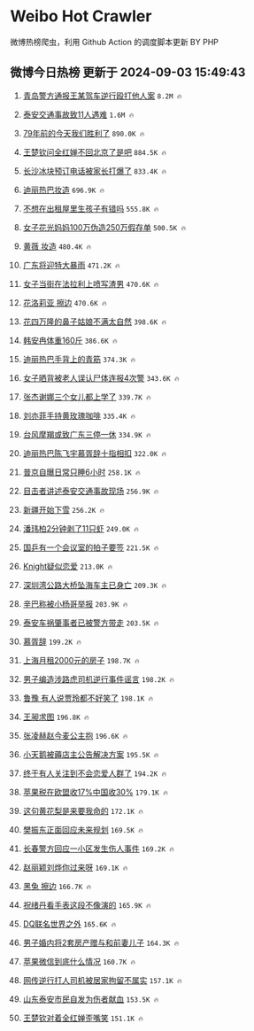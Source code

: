 # Weibo Hot Crawler 



微博热榜爬虫，利用 Github Action 的调度脚本更新 BY PHP 


## 微博今日热榜 更新于 2024-09-03 15:49:43 
1. [青岛警方通报王某驾车逆行殴打他人案](https://s.weibo.com/weibo?q=%23%E9%9D%92%E5%B2%9B%E8%AD%A6%E6%96%B9%E9%80%9A%E6%8A%A5%E7%8E%8B%E6%9F%90%E9%A9%BE%E8%BD%A6%E9%80%86%E8%A1%8C%E6%AE%B4%E6%89%93%E4%BB%96%E4%BA%BA%E6%A1%88%23&t=31&band_rank=1&Refer=top) `8.2M 🔥` 

1. [泰安交通事故致11人遇难](https://s.weibo.com/weibo?q=%23%E6%B3%B0%E5%AE%89%E4%BA%A4%E9%80%9A%E4%BA%8B%E6%95%85%E8%87%B411%E4%BA%BA%E9%81%87%E9%9A%BE%23&t=31&band_rank=2&Refer=top) `1.6M 🔥` 

1. [79年前的今天我们胜利了](https://s.weibo.com/weibo?q=%2379%E5%B9%B4%E5%89%8D%E7%9A%84%E4%BB%8A%E5%A4%A9%E6%88%91%E4%BB%AC%E8%83%9C%E5%88%A9%E4%BA%86%23&t=31&band_rank=3&Refer=top) `890.0K 🔥` 

1. [王楚钦问全红婵不回北京了是吧](https://s.weibo.com/weibo?q=%23%E7%8E%8B%E6%A5%9A%E9%92%A6%E9%97%AE%E5%85%A8%E7%BA%A2%E5%A9%B5%E4%B8%8D%E5%9B%9E%E5%8C%97%E4%BA%AC%E4%BA%86%E6%98%AF%E5%90%A7%23&t=31&band_rank=4&Refer=top) `884.5K 🔥` 

1. [长沙冰块预订电话被家长打爆了](https://s.weibo.com/weibo?q=%23%E9%95%BF%E6%B2%99%E5%86%B0%E5%9D%97%E9%A2%84%E8%AE%A2%E7%94%B5%E8%AF%9D%E8%A2%AB%E5%AE%B6%E9%95%BF%E6%89%93%E7%88%86%E4%BA%86%23&t=31&band_rank=5&Refer=top) `833.4K 🔥` 

1. [迪丽热巴妆造](https://s.weibo.com/weibo?q=%E8%BF%AA%E4%B8%BD%E7%83%AD%E5%B7%B4%E5%A6%86%E9%80%A0&t=31&band_rank=6&Refer=top) `696.9K 🔥` 

1. [不想在出租屋里生孩子有错吗](https://s.weibo.com/weibo?q=%E4%B8%8D%E6%83%B3%E5%9C%A8%E5%87%BA%E7%A7%9F%E5%B1%8B%E9%87%8C%E7%94%9F%E5%AD%A9%E5%AD%90%E6%9C%89%E9%94%99%E5%90%97&t=31&band_rank=7&Refer=top) `555.8K 🔥` 

1. [女子花光妈妈100万伪造250万假存单](https://s.weibo.com/weibo?q=%23%E5%A5%B3%E5%AD%90%E8%8A%B1%E5%85%89%E5%A6%88%E5%A6%88100%E4%B8%87%E4%BC%AA%E9%80%A0250%E4%B8%87%E5%81%87%E5%AD%98%E5%8D%95%23&t=31&band_rank=8&Refer=top) `500.5K 🔥` 

1. [黄薇 妆造](https://s.weibo.com/weibo?q=%E9%BB%84%E8%96%87%20%E5%A6%86%E9%80%A0&t=31&band_rank=9&Refer=top) `480.4K 🔥` 

1. [广东将迎特大暴雨](https://s.weibo.com/weibo?q=%23%E5%B9%BF%E4%B8%9C%E5%B0%86%E8%BF%8E%E7%89%B9%E5%A4%A7%E6%9A%B4%E9%9B%A8%23&t=31&band_rank=10&Refer=top) `471.2K 🔥` 

1. [女子当街在法拉利上喷写渣男](https://s.weibo.com/weibo?q=%23%E5%A5%B3%E5%AD%90%E5%BD%93%E8%A1%97%E5%9C%A8%E6%B3%95%E6%8B%89%E5%88%A9%E4%B8%8A%E5%96%B7%E5%86%99%E6%B8%A3%E7%94%B7%23&t=31&band_rank=11&Refer=top) `470.6K 🔥` 

1. [花洛莉亚 擦边](https://s.weibo.com/weibo?q=%E8%8A%B1%E6%B4%9B%E8%8E%89%E4%BA%9A%20%E6%93%A6%E8%BE%B9&t=31&band_rank=12&Refer=top) `470.6K 🔥` 

1. [花四万隆的鼻子姑娘不满太自然](https://s.weibo.com/weibo?q=%23%E8%8A%B1%E5%9B%9B%E4%B8%87%E9%9A%86%E7%9A%84%E9%BC%BB%E5%AD%90%E5%A7%91%E5%A8%98%E4%B8%8D%E6%BB%A1%E5%A4%AA%E8%87%AA%E7%84%B6%23&t=31&band_rank=13&Refer=top) `398.6K 🔥` 

1. [韩安冉体重160斤](https://s.weibo.com/weibo?q=%23%E9%9F%A9%E5%AE%89%E5%86%89%E4%BD%93%E9%87%8D160%E6%96%A4%23&t=31&band_rank=14&Refer=top) `386.6K 🔥` 

1. [迪丽热巴手背上的青筋](https://s.weibo.com/weibo?q=%23%E8%BF%AA%E4%B8%BD%E7%83%AD%E5%B7%B4%E6%89%8B%E8%83%8C%E4%B8%8A%E7%9A%84%E9%9D%92%E7%AD%8B%23&t=31&band_rank=15&Refer=top) `374.3K 🔥` 

1. [女子晒背被老人误认尸体连报4次警](https://s.weibo.com/weibo?q=%23%E5%A5%B3%E5%AD%90%E6%99%92%E8%83%8C%E8%A2%AB%E8%80%81%E4%BA%BA%E8%AF%AF%E8%AE%A4%E5%B0%B8%E4%BD%93%E8%BF%9E%E6%8A%A54%E6%AC%A1%E8%AD%A6%23&t=31&band_rank=16&Refer=top) `343.6K 🔥` 

1. [张杰谢娜三个女儿都上学了](https://s.weibo.com/weibo?q=%23%E5%BC%A0%E6%9D%B0%E8%B0%A2%E5%A8%9C%E4%B8%89%E4%B8%AA%E5%A5%B3%E5%84%BF%E9%83%BD%E4%B8%8A%E5%AD%A6%E4%BA%86%23&t=31&band_rank=17&Refer=top) `339.7K 🔥` 

1. [刘亦菲手持黄玫瑰咖啡](https://s.weibo.com/weibo?q=%23%E5%88%98%E4%BA%A6%E8%8F%B2%E6%89%8B%E6%8C%81%E9%BB%84%E7%8E%AB%E7%91%B0%E5%92%96%E5%95%A1%23&t=31&band_rank=18&Refer=top) `335.4K 🔥` 

1. [台风摩羯或致广东三停一休](https://s.weibo.com/weibo?q=%23%E5%8F%B0%E9%A3%8E%E6%91%A9%E7%BE%AF%E6%88%96%E8%87%B4%E5%B9%BF%E4%B8%9C%E4%B8%89%E5%81%9C%E4%B8%80%E4%BC%91%23&t=31&band_rank=19&Refer=top) `334.9K 🔥` 

1. [迪丽热巴陈飞宇慕胥辞十指相扣](https://s.weibo.com/weibo?q=%23%E8%BF%AA%E4%B8%BD%E7%83%AD%E5%B7%B4%E9%99%88%E9%A3%9E%E5%AE%87%E6%85%95%E8%83%A5%E8%BE%9E%E5%8D%81%E6%8C%87%E7%9B%B8%E6%89%A3%23&t=31&band_rank=20&Refer=top) `322.0K 🔥` 

1. [普京自曝日常只睡6小时](https://s.weibo.com/weibo?q=%23%E6%99%AE%E4%BA%AC%E8%87%AA%E6%9B%9D%E6%97%A5%E5%B8%B8%E5%8F%AA%E7%9D%A16%E5%B0%8F%E6%97%B6%23&t=31&band_rank=21&Refer=top) `258.1K 🔥` 

1. [目击者讲述泰安交通事故现场](https://s.weibo.com/weibo?q=%23%E7%9B%AE%E5%87%BB%E8%80%85%E8%AE%B2%E8%BF%B0%E6%B3%B0%E5%AE%89%E4%BA%A4%E9%80%9A%E4%BA%8B%E6%95%85%E7%8E%B0%E5%9C%BA%23&t=31&band_rank=22&Refer=top) `256.9K 🔥` 

1. [新疆开始下雪](https://s.weibo.com/weibo?q=%23%E6%96%B0%E7%96%86%E5%BC%80%E5%A7%8B%E4%B8%8B%E9%9B%AA%23&t=31&band_rank=23&Refer=top) `256.2K 🔥` 

1. [潘玮柏2分钟剥了11只虾](https://s.weibo.com/weibo?q=%E6%BD%98%E7%8E%AE%E6%9F%8F2%E5%88%86%E9%92%9F%E5%89%A5%E4%BA%8611%E5%8F%AA%E8%99%BE&t=31&band_rank=24&Refer=top) `249.0K 🔥` 

1. [国乒有一个会议室的拍子要签](https://s.weibo.com/weibo?q=%23%E5%9B%BD%E4%B9%92%E6%9C%89%E4%B8%80%E4%B8%AA%E4%BC%9A%E8%AE%AE%E5%AE%A4%E7%9A%84%E6%8B%8D%E5%AD%90%E8%A6%81%E7%AD%BE%23&t=31&band_rank=25&Refer=top) `221.5K 🔥` 

1. [Knight疑似恋爱](https://s.weibo.com/weibo?q=Knight%E7%96%91%E4%BC%BC%E6%81%8B%E7%88%B1&t=31&band_rank=26&Refer=top) `213.0K 🔥` 

1. [深圳湾公路大桥坠海车主已身亡](https://s.weibo.com/weibo?q=%23%E6%B7%B1%E5%9C%B3%E6%B9%BE%E5%85%AC%E8%B7%AF%E5%A4%A7%E6%A1%A5%E5%9D%A0%E6%B5%B7%E8%BD%A6%E4%B8%BB%E5%B7%B2%E8%BA%AB%E4%BA%A1%23&t=31&band_rank=27&Refer=top) `209.3K 🔥` 

1. [辛巴称被小杨哥举报](https://s.weibo.com/weibo?q=%23%E8%BE%9B%E5%B7%B4%E7%A7%B0%E8%A2%AB%E5%B0%8F%E6%9D%A8%E5%93%A5%E4%B8%BE%E6%8A%A5%23&t=31&band_rank=28&Refer=top) `203.9K 🔥` 

1. [泰安车祸肇事者已被警方带走](https://s.weibo.com/weibo?q=%23%E6%B3%B0%E5%AE%89%E8%BD%A6%E7%A5%B8%E8%82%87%E4%BA%8B%E8%80%85%E5%B7%B2%E8%A2%AB%E8%AD%A6%E6%96%B9%E5%B8%A6%E8%B5%B0%23&t=31&band_rank=29&Refer=top) `203.5K 🔥` 

1. [慕胥辞](https://s.weibo.com/weibo?q=%E6%85%95%E8%83%A5%E8%BE%9E&t=31&band_rank=30&Refer=top) `199.2K 🔥` 

1. [上海月租2000元的房子](https://s.weibo.com/weibo?q=%E4%B8%8A%E6%B5%B7%E6%9C%88%E7%A7%9F2000%E5%85%83%E7%9A%84%E6%88%BF%E5%AD%90&t=31&band_rank=31&Refer=top) `198.7K 🔥` 

1. [男子编造涉路虎司机逆行事件谣言](https://s.weibo.com/weibo?q=%23%E7%94%B7%E5%AD%90%E7%BC%96%E9%80%A0%E6%B6%89%E8%B7%AF%E8%99%8E%E5%8F%B8%E6%9C%BA%E9%80%86%E8%A1%8C%E4%BA%8B%E4%BB%B6%E8%B0%A3%E8%A8%80%23&t=31&band_rank=32&Refer=top) `198.2K 🔥` 

1. [鲁豫 有人说贾玲都不好笑了](https://s.weibo.com/weibo?q=%E9%B2%81%E8%B1%AB%20%E6%9C%89%E4%BA%BA%E8%AF%B4%E8%B4%BE%E7%8E%B2%E9%83%BD%E4%B8%8D%E5%A5%BD%E7%AC%91%E4%BA%86&t=31&band_rank=33&Refer=top) `198.1K 🔥` 

1. [王昶求图](https://s.weibo.com/weibo?q=%E7%8E%8B%E6%98%B6%E6%B1%82%E5%9B%BE&t=31&band_rank=34&Refer=top) `196.8K 🔥` 

1. [张凌赫赵今麦公主抱](https://s.weibo.com/weibo?q=%E5%BC%A0%E5%87%8C%E8%B5%AB%E8%B5%B5%E4%BB%8A%E9%BA%A6%E5%85%AC%E4%B8%BB%E6%8A%B1&t=31&band_rank=35&Refer=top) `196.6K 🔥` 

1. [小天鹅被薅店主公告解决方案](https://s.weibo.com/weibo?q=%23%E5%B0%8F%E5%A4%A9%E9%B9%85%E8%A2%AB%E8%96%85%E5%BA%97%E4%B8%BB%E5%85%AC%E5%91%8A%E8%A7%A3%E5%86%B3%E6%96%B9%E6%A1%88%23&t=31&band_rank=36&Refer=top) `195.5K 🔥` 

1. [终于有人关注到不会恋爱人群了](https://s.weibo.com/weibo?q=%E7%BB%88%E4%BA%8E%E6%9C%89%E4%BA%BA%E5%85%B3%E6%B3%A8%E5%88%B0%E4%B8%8D%E4%BC%9A%E6%81%8B%E7%88%B1%E4%BA%BA%E7%BE%A4%E4%BA%86&t=31&band_rank=37&Refer=top) `194.2K 🔥` 

1. [苹果税在欧盟收17%中国收30%](https://s.weibo.com/weibo?q=%23%E8%8B%B9%E6%9E%9C%E7%A8%8E%E5%9C%A8%E6%AC%A7%E7%9B%9F%E6%94%B617%25%E4%B8%AD%E5%9B%BD%E6%94%B630%25%23&t=31&band_rank=38&Refer=top) `179.1K 🔥` 

1. [这句黄花梨是来要我命的](https://s.weibo.com/weibo?q=%E8%BF%99%E5%8F%A5%E9%BB%84%E8%8A%B1%E6%A2%A8%E6%98%AF%E6%9D%A5%E8%A6%81%E6%88%91%E5%91%BD%E7%9A%84&t=31&band_rank=39&Refer=top) `172.1K 🔥` 

1. [樊振东正面回应未来规划](https://s.weibo.com/weibo?q=%23%E6%A8%8A%E6%8C%AF%E4%B8%9C%E6%AD%A3%E9%9D%A2%E5%9B%9E%E5%BA%94%E6%9C%AA%E6%9D%A5%E8%A7%84%E5%88%92%23&t=31&band_rank=40&Refer=top) `169.5K 🔥` 

1. [长春警方回应一小区发生伤人事件](https://s.weibo.com/weibo?q=%23%E9%95%BF%E6%98%A5%E8%AD%A6%E6%96%B9%E5%9B%9E%E5%BA%94%E4%B8%80%E5%B0%8F%E5%8C%BA%E5%8F%91%E7%94%9F%E4%BC%A4%E4%BA%BA%E4%BA%8B%E4%BB%B6%23&t=31&band_rank=41&Refer=top) `169.2K 🔥` 

1. [赵丽颖刘烨你过来呀](https://s.weibo.com/weibo?q=%23%E8%B5%B5%E4%B8%BD%E9%A2%96%E5%88%98%E7%83%A8%E4%BD%A0%E8%BF%87%E6%9D%A5%E5%91%80%23&t=31&band_rank=42&Refer=top) `169.1K 🔥` 

1. [黑兔 擦边](https://s.weibo.com/weibo?q=%E9%BB%91%E5%85%94%20%E6%93%A6%E8%BE%B9&t=31&band_rank=43&Refer=top) `166.7K 🔥` 

1. [祝绪丹看手表这段不像演的](https://s.weibo.com/weibo?q=%E7%A5%9D%E7%BB%AA%E4%B8%B9%E7%9C%8B%E6%89%8B%E8%A1%A8%E8%BF%99%E6%AE%B5%E4%B8%8D%E5%83%8F%E6%BC%94%E7%9A%84&t=31&band_rank=44&Refer=top) `165.9K 🔥` 

1. [DQ联名世界之外](https://s.weibo.com/weibo?q=%23DQ%E8%81%94%E5%90%8D%E4%B8%96%E7%95%8C%E4%B9%8B%E5%A4%96%23&t=31&band_rank=45&Refer=top) `165.6K 🔥` 

1. [男子婚内将2套房产赠与和前妻儿子](https://s.weibo.com/weibo?q=%23%E7%94%B7%E5%AD%90%E5%A9%9A%E5%86%85%E5%B0%862%E5%A5%97%E6%88%BF%E4%BA%A7%E8%B5%A0%E4%B8%8E%E5%92%8C%E5%89%8D%E5%A6%BB%E5%84%BF%E5%AD%90%23&t=31&band_rank=46&Refer=top) `164.3K 🔥` 

1. [苹果微信到底什么情况](https://s.weibo.com/weibo?q=%23%E8%8B%B9%E6%9E%9C%E5%BE%AE%E4%BF%A1%E5%88%B0%E5%BA%95%E4%BB%80%E4%B9%88%E6%83%85%E5%86%B5%23&t=31&band_rank=47&Refer=top) `160.7K 🔥` 

1. [网传逆行打人司机被居家拘留不属实](https://s.weibo.com/weibo?q=%23%E7%BD%91%E4%BC%A0%E9%80%86%E8%A1%8C%E6%89%93%E4%BA%BA%E5%8F%B8%E6%9C%BA%E8%A2%AB%E5%B1%85%E5%AE%B6%E6%8B%98%E7%95%99%E4%B8%8D%E5%B1%9E%E5%AE%9E%23&t=31&band_rank=48&Refer=top) `157.1K 🔥` 

1. [山东泰安市民自发为伤者献血](https://s.weibo.com/weibo?q=%23%E5%B1%B1%E4%B8%9C%E6%B3%B0%E5%AE%89%E5%B8%82%E6%B0%91%E8%87%AA%E5%8F%91%E4%B8%BA%E4%BC%A4%E8%80%85%E7%8C%AE%E8%A1%80%23&t=31&band_rank=49&Refer=top) `153.5K 🔥` 

1. [王楚钦对着全红婵歪嘴笑](https://s.weibo.com/weibo?q=%23%E7%8E%8B%E6%A5%9A%E9%92%A6%E5%AF%B9%E7%9D%80%E5%85%A8%E7%BA%A2%E5%A9%B5%E6%AD%AA%E5%98%B4%E7%AC%91%23&t=31&band_rank=50&Refer=top) `151.1K 🔥` 

